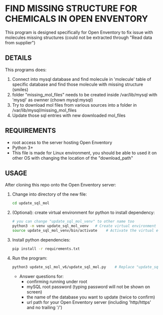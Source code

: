 
# FIND MISSING STRUCTURE FOR CHEMICALS IN OPEN ENVENTORY

This program is designed specifically for Open Enventory to fix issue with
molecules missing structures (could not be extracted through "Read data from supplier")


## DETAILS

This programs does:

1. Connect into mysql database and find molecule in 'molecule' table
of specific database and find those molecule with missing structure (smiles)
2. folder "missing_mol_files" needs to be created inside /var/lib/mysql
with 'mysql' as ownner (chown mysql:mysql)
3. Try to download mol files from various sources into a folder in
     /var/lib/mysql/missing_mol_files
4. Update those sql entries with new downloaded mol_files


## REQUIREMENTS

- root access to the server hosting Open Enventory
- Python 3+
- This file is made for Linux environment, you should be able
  to used it on other OS with changing the location of the "download_path"


## USAGE

After cloning this repo onto the Open Enventory server:

1. Change into directory of the new file:
   
   ```bash
   cd update_sql_mol
   ```

2. (Optional): create virtual environment for python to install dependency:
   
   ```bash
   # you can change "update_sql_mol_venv" to other name too
   python3 -m venv update_sql_mol_venv   # Create virtual environment
   source update_sql_mol_venv/bin/activate    # Activate the virtual environment
   ```

3. Install python dependencies:
   
   ```bash
   pip install -r requirements.txt
   ```

4. Run the program:
   
   ```bash
   python3 update_sql_mol_v6/update_sql_mol.py    # Replace "update_sql_mol_v6" with latest version
   ```

   - Answer questions for:
     - confirming running under root
     - mySQL root password (typing password will not be shown on screen)
     - the name of the database you want to update (twice to confirm)
     - url path for your Open Enventory server (including 'http/https' and no trailing '/')
